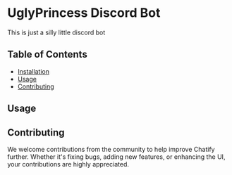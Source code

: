# UglyPrincess Discord Bot

This is just a silly little discord bot

## Table of Contents

- [Installation](#installation)
- [Usage](#usage)
- [Contributing](#contributing)

## Usage


## Contributing

We welcome contributions from the community to help improve Chatify further. Whether it's fixing bugs, adding new features, or enhancing the UI, your contributions are highly appreciated.


